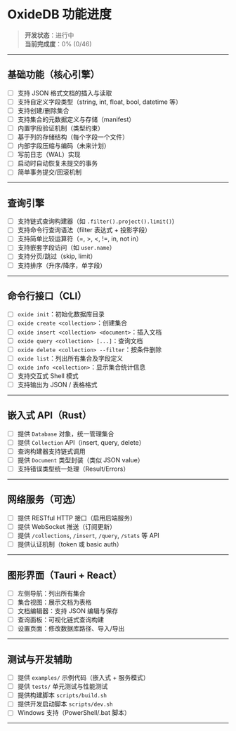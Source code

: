 # OxideDB 功能进度

> **开发状态**：进行中  
> **当前完成度**：0% (0/46)

---

## 基础功能（核心引擎）

- [ ] 支持 JSON 格式文档的插入与读取
- [ ] 支持自定义字段类型（string, int, float, bool, datetime 等）
- [ ] 支持创建/删除集合
- [ ] 支持集合的元数据定义与存储（manifest）
- [ ] 内置字段验证机制（类型约束）
- [ ] 基于列的存储结构（每个字段一个文件）
- [ ] 内部字段压缩与编码（未来计划）
- [ ] 写前日志（WAL）实现
- [ ] 启动时自动恢复未提交的事务
- [ ] 简单事务提交/回滚机制

---

## 查询引擎

- [ ] 支持链式查询构建器（如 `.filter().project().limit()`)
- [ ] 支持命令行查询语法（filter 表达式 + 投影字段）
- [ ] 支持简单比较运算符（=, >, <, !=, in, not in）
- [ ] 支持嵌套字段访问（如 `user.name`）
- [ ] 支持分页/跳过（skip, limit）
- [ ] 支持排序（升序/降序，单字段）

---

## 命令行接口（CLI）

- [ ] `oxide init`：初始化数据库目录
- [ ] `oxide create <collection>`：创建集合
- [ ] `oxide insert <collection> <document>`：插入文档
- [ ] `oxide query <collection> [...]`：查询文档
- [ ] `oxide delete <collection> --filter`：按条件删除
- [ ] `oxide list`：列出所有集合及字段定义
- [ ] `oxide info <collection>`：显示集合统计信息
- [ ] 支持交互式 Shell 模式
- [ ] 支持输出为 JSON / 表格格式

---

## 嵌入式 API（Rust）

- [ ] 提供 `Database` 对象，统一管理集合
- [ ] 提供 `Collection` API（insert, query, delete）
- [ ] 查询构建器支持链式调用
- [ ] 提供 `Document` 类型封装（类似 JSON value）
- [ ] 支持错误类型统一处理（Result/Errors）

---

## 网络服务（可选）

- [ ] 提供 RESTful HTTP 接口（启用后端服务）
- [ ] 提供 WebSocket 推送（订阅更新）
- [ ] 提供 `/collections`, `/insert`, `/query`, `/stats` 等 API
- [ ] 提供认证机制（token 或 basic auth）

---

## 图形界面（Tauri + React）

- [ ] 左侧导航：列出所有集合
- [ ] 集合视图：展示文档为表格
- [ ] 文档编辑器：支持 JSON 编辑与保存
- [ ] 查询面板：可视化链式查询构建
- [ ] 设置页面：修改数据库路径、导入/导出

---

## 测试与开发辅助

- [ ] 提供 `examples/` 示例代码（嵌入式 + 服务模式）
- [ ] 提供 `tests/` 单元测试与性能测试
- [ ] 提供构建脚本 `scripts/build.sh`
- [ ] 提供开发启动脚本 `scripts/dev.sh`
- [ ] Windows 支持（PowerShell/.bat 脚本）

---

